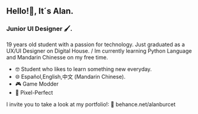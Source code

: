 ## Hello!👋, It´s Alan.

### Junior UI Designer 🖌.

19 years old student with a passion for technology. Just graduated as a UX/UI Designer on Digital House. /
Im currently learning Python Language and Mandarin Chinesse on my free time.

- 🤓 Student who likes to learn something new everyday.
- 🌐 Español,English,中文 (Mandarin Chinese).
- 🎮 Game Modder
- 📐 Pixel-Perfect

I invite you to take a look at my portfolio!:
📘 behance.net/alanburcet
